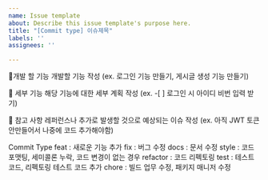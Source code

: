 ```yaml
---
name: Issue template
about: Describe this issue template's purpose here.
title: "[Commit type] 이슈제목"
labels: ''
assignees: ''

---
```


🔨개발 할 기능
개발할 기능 작성 (ex. 로그인 기능 만들기, 게시글 생성 기능 만들기)

🧩 세부 기능
해당 기능에 대한 세부 계획 작성 (ex. -[ ] 로그인 시 아이디 비번 입력 받기)

📖 참고 사항
레퍼런스나 추가로 발생할 것으로 예상되는 이슈 작성 (ex. 아직 JWT 토큰 안만들어서 나중에 코드 추가해야함)

Commit Type
feat : 새로운 기능 추가
fix : 버그 수정
docs : 문서 수정
style : 코드 포맷팅, 세미콜론 누락, 코드 변경이 없는 경우
refactor : 코드 리펙토링
test : 테스트 코드, 리펙토링 테스트 코드 추가
chore : 빌드 업무 수정, 패키지 매니저 수정
